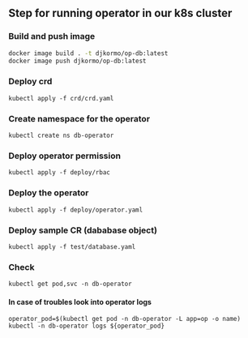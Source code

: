 

## Step for running operator in our k8s cluster

### Build and push image 

```bash
docker image build . -t djkormo/op-db:latest 
docker image push djkormo/op-db:latest
```

### Deploy crd

```console 
kubectl apply -f crd/crd.yaml 
```

### Create namespace for the operator

```console 
kubectl create ns db-operator
```


### Deploy operator permission

```console 
kubectl apply -f deploy/rbac 
```

### Deploy the operator

```console 
kubectl apply -f deploy/operator.yaml 
```

### Deploy sample CR (dababase object)

```console 
kubectl apply -f test/database.yaml 
```

### Check 

```console 
kubectl get pod,svc -n db-operator 
```

#### In case of troubles look into operator logs

```console
operator_pod=$(kubectl get pod -n db-operator -L app=op -o name)
kubectl -n db-operator logs ${operator_pod}
```
